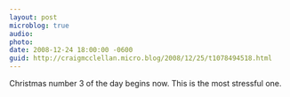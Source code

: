 ```yaml
---
layout: post
microblog: true
audio: 
photo: 
date: 2008-12-24 18:00:00 -0600
guid: http://craigmcclellan.micro.blog/2008/12/25/t1078494518.html
---
```

Christmas number 3 of the day begins now. This is the most stressful one.
